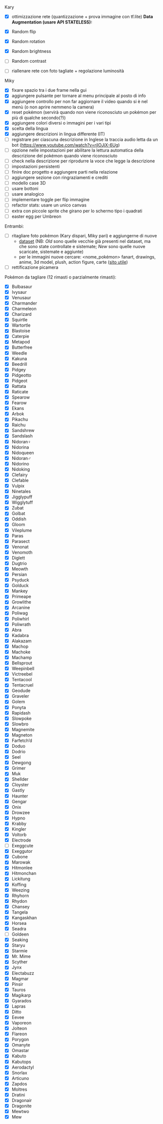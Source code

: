 Kary
- [x] ottimizzazione rete (quantizzazione + prova immagine con tf.lite)
**Data Augmentation (usare API STATELESS):**
- [x] Random flip
- [x] Random rotation
- [x] Random brightness
- [ ] Random contrast   
- [ ] riallenare rete con foto tagliate + regolazione luminosità


Miky
- [x] fixare spazio tra i due frame nella gui
- [x] aggiungere pulsante per tornare al menu principale al posto di info
- [x] aggiungere controllo per non far aggiornare il video quando si è nel menù (o non aprire nemmeno la camera)
- [x] reset pokémon (servirà quando non viene riconosciuto un pokémon per più di qualche secondo(?))
- [x] aggiungere colori diversi o immagini per i vari tipi
- [x] scelta della lingua
- [x] aggiungere descrizioni in lingua differente (IT)
- [ ] registrare per ciascuna descrizione in Inglese la traccia audio letta da un bot (https://www.youtube.com/watch?v=rjlOJjX-6Ug)
- [ ] opzione nelle impostazioni per abilitare la lettura automatica della descrizione del pokémon quando viene riconosciuto
- [ ] check nella descrizione per riprodurre la voce che legge la descrizione
- [ ] impostazioni persistenti
- [ ] finire doc progetto e aggiungere parti nella relazione
- [ ] aggiungere sezione con ringraziamenti e crediti
- [ ] modello case 3D
- [ ] usare bottoni
- [ ] usare analogico
- [ ] implementare toggle per flip immagine
- [ ] refactor stats: usare un unico canvas
- [ ] extra con piccole sprite che girano per lo schermo tipo i quadrati
- [ ] easter egg per Umbreon

Entrambi:
- [ ] ritagliare foto pokémon (Kary dispari, Miky pari) e aggiungerne di nuove
  - [dataset](https://liveunibo-my.sharepoint.com/personal/karina_chichifoi_studio_unibo_it/_layouts/15/onedrive.aspx?isAscending=false&id=%2Fpersonal%2Fkarina%5Fchichifoi%5Fstudio%5Funibo%5Fit%2FDocuments%2FPok%C3%A9dex%2Fdataset&sortField=Modified) (NB: *Old* sono quelle vecchie già presenti nel dataset, ma che sono state controllate e sistemate; *New* sono quelle nuove scaricate, sistemate e aggiunte)
  - per le immagini nuove cercare: <nome_pokémon> fanart, drawings, anime, 3d model, plush, action figure, carte ([sito utile](https://pkmncards.com/card))
- [ ] rettificazione picamera

<!-- Mi raccomando aggiornare il numero di pokémon rimasti 🥝-->
Pokémon da tagliare (12 rimasti o parzialmente rimasti):

- [x] Bulbasaur
- [x] Ivysaur
- [x] Venusaur
- [x] Charmander
- [x] Charmeleon
- [x] Charizard
- [x] Squirtle
- [x] Wartortle
- [x] Blastoise
- [x] Caterpie
- [x] Metapod
- [x] Butterfree
- [x] Weedle
- [x] Kakuna
- [x] Beedrill
- [x] Pidgey
- [x] Pidgeotto
- [x] Pidgeot
- [x] Rattata
- [x] Raticate
- [x] Spearow
- [x] Fearow
- [x] Ekans
- [x] Arbok
- [x] Pikachu
- [x] Raichu
- [x] Sandshrew
- [x] Sandslash
- [x] Nidoran♀
- [x] Nidorina
- [x] Nidoqueen
- [x] Nidoran♂
- [x] Nidorino
- [x] Nidoking
- [x] Clefairy
- [x] Clefable
- [x] Vulpix
- [x] Ninetales
- [x] Jigglypuff
- [x] Wigglytuff
- [x] Zubat
- [x] Golbat
- [x] Oddish
- [x] Gloom
- [x] Vileplume
- [x] Paras
- [x] Parasect
- [x] Venonat
- [x] Venomoth
- [x] Diglett
- [x] Dugtrio
- [x] Meowth
- [x] Persian
- [x] Psyduck
- [x] Golduck
- [x] Mankey
- [x] Primeape
- [x] Growlithe
- [x] Arcanine
- [x] Poliwag
- [x] Poliwhirl
- [x] Poliwrath
- [x] Abra
- [x] Kadabra
- [x] Alakazam
- [x] Machop
- [x] Machoke
- [x] Machamp
- [x] Bellsprout
- [x] Weepinbell
- [x] Victreebel
- [x] Tentacool
- [x] Tentacruel
- [x] Geodude
- [x] Graveler
- [x] Golem
- [x] Ponyta
- [x] Rapidash
- [x] Slowpoke
- [x] Slowbro
- [x] Magnemite
- [x] Magneton
- [x] Farfetch’d
- [x] Doduo
- [x] Dodrio
- [x] Seel
- [x] Dewgong
- [x] Grimer
- [x] Muk
- [x] Shellder
- [x] Cloyster
- [x] Gastly
- [x] Haunter
- [x] Gengar
- [x] Onix
- [x] Drowzee
- [x] Hypno
- [x] Krabby
- [x] Kingler
- [x] Voltorb
- [x] Electrode
- [ ] Exeggcute
- [x] Exeggutor
- [x] Cubone
- [x] Marowak
- [x] Hitmonlee
- [x] Hitmonchan
- [x] Lickitung
- [x] Koffing
- [x] Weezing
- [x] Rhyhorn
- [x] Rhydon
- [x] Chansey
- [x] Tangela
- [x] Kangaskhan
- [x] Horsea
- [x] Seadra
- [ ] Goldeen
- [x] Seaking
- [x] Staryu
- [x] Starmie
- [x] Mr. Mime
- [x] Scyther
- [x] Jynx
- [x] Electabuzz
- [x] Magmar
- [x] Pinsir
- [x] Tauros
- [x] Magikarp
- [x] Gyarados
- [x] Lapras
- [x] Ditto
- [x] Eevee
- [x] Vaporeon
- [x] Jolteon
- [x] Flareon
- [x] Porygon
- [x] Omanyte
- [x] Omastar
- [x] Kabuto
- [x] Kabutops
- [x] Aerodactyl
- [x] Snorlax
- [x] Articuno
- [x] Zapdos
- [x] Moltres
- [x] Dratini
- [x] Dragonair
- [x] Dragonite
- [x] Mewtwo
- [x] Mew
